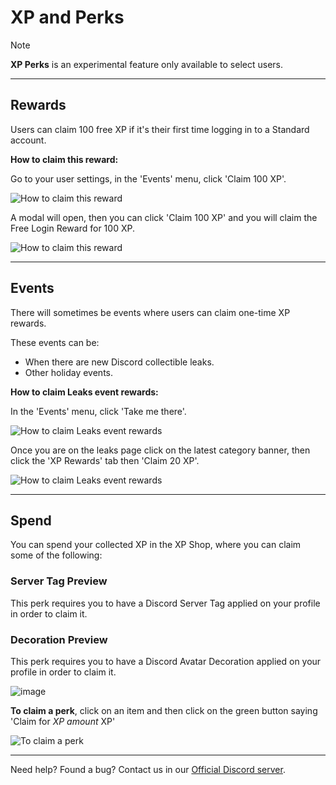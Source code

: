 # XP and Perks

> [!NOTE]
> **XP Perks** is an experimental feature only available to select users.
---

## Rewards

Users can claim 100 free XP if it's their first time logging in to a Standard account.

**How to claim this reward:**

Go to your user settings, in the 'Events' menu, click 'Claim 100 XP'.

![How to claim this reward](https://github.com/user-attachments/assets/e09aaec6-21cf-4db5-af17-3a280664d29e)

A modal will open, then you can click 'Claim 100 XP' and you will claim the Free Login Reward for 100 XP.

![How to claim this reward](https://github.com/user-attachments/assets/2f5bb2d0-abb2-4071-bc31-561162919187)

---

## Events

There will sometimes be events where users can claim one-time XP rewards.

These events can be:

- When there are new Discord collectible leaks.
- Other holiday events.

**How to claim Leaks event rewards:**

In the 'Events' menu, click 'Take me there'.

![How to claim Leaks event rewards](https://github.com/user-attachments/assets/0dcae1a2-86ef-4cae-b4f7-57c11a5fd611)

Once you are on the leaks page click on the latest category banner, then click the 'XP Rewards' tab then 'Claim 20 XP'.

![How to claim Leaks event rewards](https://github.com/user-attachments/assets/97269612-29bd-45f5-82d6-43e3a4d29cd2)

---

## Spend

You can spend your collected XP in the XP Shop, where you can claim some of the following:

### Server Tag Preview

This perk requires you to have a Discord Server Tag applied on your profile in order to claim it.

### Decoration Preview

This perk requires you to have a Discord Avatar Decoration applied on your profile in order to claim it.

![image](https://github.com/user-attachments/assets/c4533e57-5a40-42e1-9c6f-d5214e639833)

**To claim a perk**, click on an item and then click on the green button saying 'Claim for *XP amount* XP'

![To claim a perk](https://github.com/user-attachments/assets/d2d82117-1a5d-478b-94d2-fc032901d136)

---

Need help? Found a bug? Contact us in our [Official Discord server](https://discord.gg/Mcwh7hGcWb).
